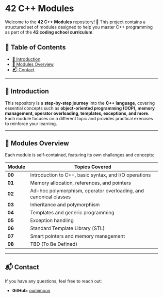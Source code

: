 # 42 C++ Modules

Welcome to the **42 C++ Modules** repository! 🚀 This project contains a structured set of modules designed to help you master C++ programming as part of the **42 coding school curriculum**.

## 📌 Table of Contents

- [📖 Introduction](#-introduction)
- [📂 Modules Overview](#-modules-overview)
- [📬 Contact](#-contact)

---

## 📖 Introduction

This repository is a **step-by-step journey** into the **C++ language**, covering essential concepts such as **object-oriented programming (OOP), memory management, operator overloading, templates, exceptions, and more**. Each module focuses on a different topic and provides practical exercises to reinforce your learning.

---

## 📂 Modules Overview

Each module is self-contained, featuring its own challenges and concepts:

| Module  | Topics Covered |
|---------|---------------|
| **00**  | Introduction to C++, basic syntax, and I/O operations |
| **01**  | Memory allocation, references, and pointers |
| **02**  | Ad-hoc polymorphism, operator overloading, and canonical classes |
| **03**  | Inheritance and polymorphism |
| **04**  | Templates and generic programming |
| **05**  | Exception handling |
| **06**  | Standard Template Library (STL) |
| **07**  | Smart pointers and memory management |
| **08**  | TBD (To Be Defined) |

---

## 📬 Contact

If you have any questions, feel free to reach out:

- **GitHub**: [oumimoun](https://github.com/oumimoun)
